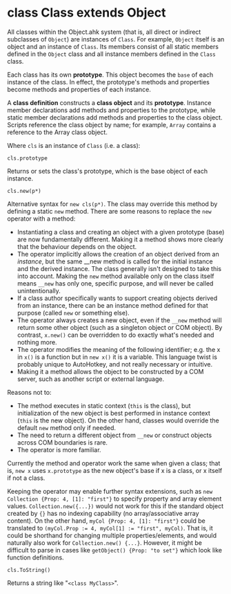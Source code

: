 # class Class extends Object

All classes within the Object.ahk system (that is, all direct or indirect subclasses of `Object`) are instances of `Class`. For example, `Object` itself is an object and an instance of `Class`. Its members consist of all static members defined in the `Object` class and all instance members defined in the `Class` class.

Each class has its own **prototype**. This object becomes the `base` of each instance of the class. In effect, the prototype's methods and properties become methods and properties of each instance.

A **class definition** constructs a **class object** and its **prototype**. Instance member declarations add methods and properties to the prototype, while static member declarations add methods and properties to the class object. Scripts reference the class object by name; for example, `Array` contains a reference to the Array class object.

Where `cls` is an instance of `Class` (i.e. a class):

```
cls.prototype
```
Returns or sets the class's prototype, which is the base object of each instance.

```
cls.new(p*)
```
Alternative syntax for `new cls(p*)`. The class may override this method by defining a static `new` method. There are some reasons to replace the `new` operator with a method:

  - Instantiating a class and creating an object with a given prototype (base) are now fundamentally different. Making it a method shows more clearly that the behaviour depends on the object.
  - The operator implicitly allows the creation of an object derived from an *instance*, but the same __new method is called for the initial instance and the derived instance. The class generally isn't designed to take this into account. Making the `new` method available only on the class itself means `__new` has only one, specific purpose, and will never be called unintentionally.
  - If a class author specifically wants to support creating objects derived from an instance, there can be an instance method defined for that purpose (called `new` or something else).
  - The operator always creates a new object, even if the `__new` method will return some other object (such as a singleton object or COM object). By contrast, `x.new()` can be overridden to do exactly what's needed and nothing more.
  - The operator modifies the meaning of the following identifier; e.g. the x in `x()` is a function but in `new x()` it is a variable. This language twist is probably unique to AutoHotkey, and not really necessary or intuitive.
  - Making it a method allows the object to be constructed by a COM server, such as another script or external language.

Reasons not to:

  - The method executes in static context (`this` is the class), but initialization of the new object is best performed in instance context (`this` is the new object). On the other hand, classes would override the default `new` method only if needed.
  - The need to return a different object from `__new` or construct objects across COM boundaries is rare.
  - The operator is more familiar.

Currently the method and operator work the same when given a class; that is, `new x` uses `x.prototype` as the new object's base if x is a class, or x itself if not a class.

Keeping the operator may enable further syntax extensions, such as `new Collection {Prop: 4, [1]: "first"}` to specify property and array element values. `Collection.new({...})` would not work for this if the standard object created by `{}` has no indexing capability (no array/associative array content). On the other hand, `myCol {Prop: 4, [1]: "first"}` could be translated to `(myCol.Prop := 4, myCol[1] := "first", myCol)`. That is, it could be shorthand for changing multiple properties/elements, and would naturally also work for `Collection.new() {...}`. However, it might be difficult to parse in cases like `getObject() {Prop: "to set"}` which look like function definitions.

```
cls.ToString()
```
Returns a string like "`<class MyClass>`".
